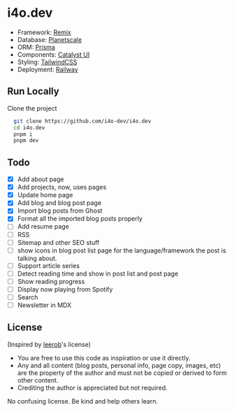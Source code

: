# i4o.dev

-   Framework: [Remix](https://remix.run/)
-   Database: [Planetscale](https://planetscale.com/)
-   ORM: [Prisma](https://prisma.io/)
-   Components: [Catalyst UI](https://catalyst.i4o.dev/)
-   Styling: [TailwindCSS](https://tailwindcss.com/)
-   Deployment: [Railway](https://railway.app/)

## Run Locally

Clone the project

```bash
  git clone https://github.com/i4o-dev/i4o.dev
  cd i4o.dev
  pnpm i
  pnpm dev
```

## Todo

-   [x] Add about page
-   [x] Add projects, now, uses pages
-   [x] Update home page
-   [x] Add blog and blog post page
-   [x] Import blog posts from Ghost
-   [x] Format all the imported blog posts properly
-   [ ] Add resume page
-   [ ] RSS
-   [ ] Sitemap and other SEO stuff
-   [ ] show icons in blog post list page for the language/framework the post is talking about.
-   [ ] Support article series
-   [ ] Detect reading time and show in post list and post page
-   [ ] Show reading progress
-   [ ] Display now playing from Spotify
-   [ ] Search
-   [ ] Newsletter in MDX

## License

(Inspired by [leerob](https://github.com/leerob/leerob.io/blob/main/LICENSE.txt)'s license)

-   You are free to use this code as inspiration or use it directly.
-   Any and all content (blog posts, personal info, page copy, images, etc) are the property of the author and must not be copied or derived to form other content.
-   Crediting the author is appreciated but not required.

No confusing license. Be kind and help others learn.
